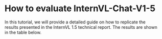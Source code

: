 # How to evaluate InternVL-Chat-V1-5


In this tutorial, we will provide a detailed guide on how to replicate the results presented in the InternVL 1.5 technical report. The results are shown in the table below.